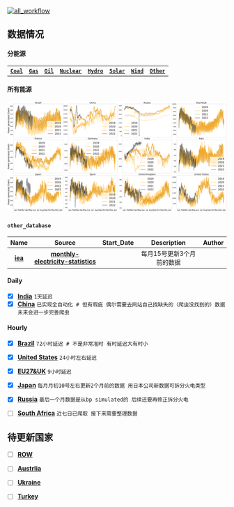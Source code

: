 




[![all_workflow](https://github.com/KowComical/GlobalPowerUpdate-Kow/actions/workflows/all_workflow.yml/badge.svg?branch=master)](https://github.com/KowComical/GlobalPowerUpdate-Kow/actions/workflows/all_workflow.yml)


## 数据情况
#### 分能源
|||||||||
|:-:|:-:|:-:|:-:|:-:|:-:|:-:|:-:|
|**[`Coal`](./image/Coal_generation_for_all_country.svg)**|**[`Gas`](./image/Gas_generation_for_all_country.svg)**|**[`Oil`](./image/Oil_generation_for_all_country.svg)**|**[`Nuclear`](./image/Nuclear_generation_for_all_country.svg)**|**[`Hydro`](./image/Hydro_generation_for_all_country.svg)**|**[`Solar`](./image/Solar_generation_for_all_country.svg)**|**[`Wind`](./image/Wind_generation_for_all_country.svg)**|**[`Other`](./image/Other_generation_for_all_country.svg)**|


#### 所有能源
![](./image/Power_generation_for_all_country.svg)




#### `other_database`
|Name|Source|Start_Date|Description|Author|
|:-:|:-:|:-:|:-:|:-:|
|**[iea](./data/#global_rf/iea)**|**[monthly-electricity-statistics](https://www.iea.org/data-and-statistics/data-product/monthly-electricity-statistics)**||每月15号更新3个月前的数据||
#### Daily
- [x] **[India](./data/asia/india)** `1天延迟`
- [x] **[China](./data/asia/china)** `已实现全自动化 # 但有瑕疵 偶尔需要去网站自己找缺失的（爬虫没找到的）数据 未来会进一步完善爬虫`
#### Hourly
- [x] **[Brazil](./data/s_america/brazil)** `72小时延迟 # 不是非常准时 有时延迟大有时小`
- [x] **[United States](./data/n_america/us)** `24小时左右延迟`
- [x] **[EU27&UK](./data/europe/eu27_uk)** `9小时延迟`
- [x] **[Japan](./data/asia/japan)** `每月月初10号左右更新2个月前的数据 用日本公司新数据可拆分火电类型`
- [x] **[Russia](./data/europe/russia)** `最后一个月数据是从bp simulated的 后续还要再修正拆分火电`
- [ ] **[South Africa](./data/africa/south_africa)** `近七日已爬取 接下来需要整理数据`



## 待更新国家
- [ ] **[ROW](https://github.com/KowComical/GlobalPowerUpdate-Kow/issues/11)** 
- [ ] **[Austrlia](https://github.com/KowComical/GlobalPowerUpdate-Kow/issues/12)** 
- [ ] **[Ukraine](https://github.com/KowComical/GlobalPowerUpdate-Kow/issues/23)** 
- [ ] **[Turkey](https://github.com/KowComical/GlobalPowerUpdate-Kow/issues/27)**


